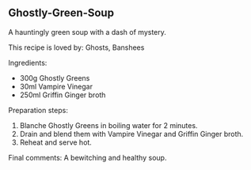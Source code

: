 ## Ghostly-Green-Soup
A hauntingly green soup with a dash of mystery.

This recipe is loved by: Ghosts, Banshees

Ingredients:

* 300g Ghostly Greens
* 30ml Vampire Vinegar
* 250ml Griffin Ginger broth

Preparation steps:

1. Blanche Ghostly Greens in boiling water for 2 minutes.
2. Drain and blend them with Vampire Vinegar and Griffin Ginger broth.
3. Reheat and serve hot.

Final comments: A bewitching and healthy soup.

